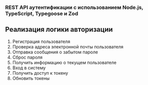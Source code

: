### REST API аутентификации с использованием Node.js, TypeScript, Typegoose и Zod

## Реализация логики авторизации

1. Регистрация пользователя
2. Проверка адреса электронной почты пользователя
3. Отправка сообщения о забытом пароле
4. Сброс пароля
5. Получить информацию о текущем пользователе
6. Вход в систему
7. Получить доступ к токену
8. Обновить токены

